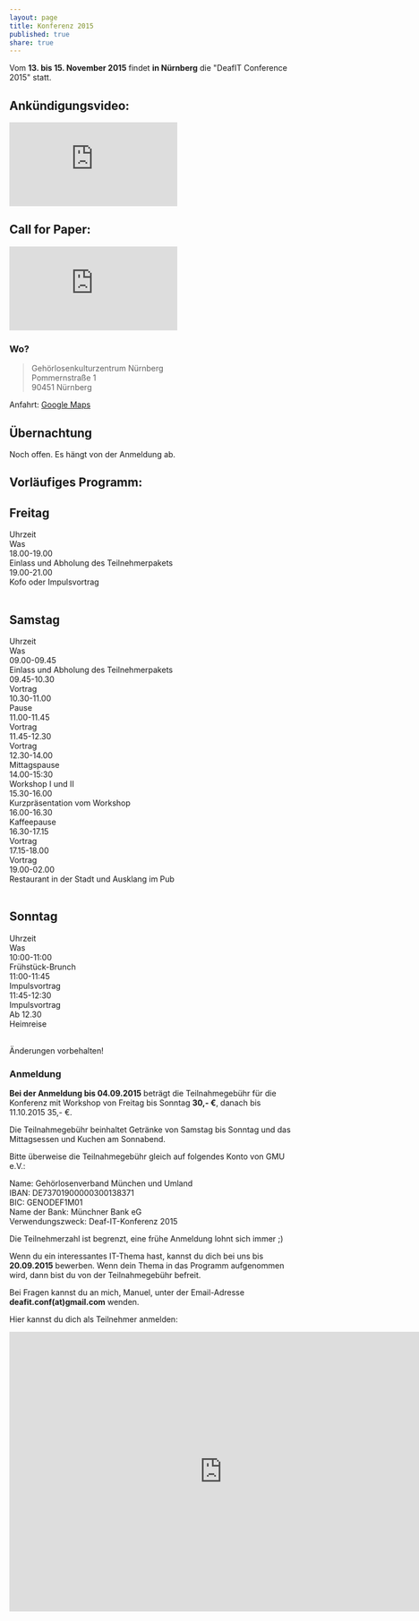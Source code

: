 ```yaml
---
layout: page
title: Konferenz 2015
published: true
share: true
---
```


Vom **13. bis 15. November 2015** findet **in Nürnberg** die "DeafIT Conference 2015" statt.

## Ankündigungsvideo:
<iframe class="youtube" src="https://www.youtube.com/embed/IgYucwI3lWE" frameborder="0" cc_load_policy="1"></iframe>

## Call for Paper:
<iframe class="youtube" src="https://www.youtube.com/embed/QNDi-0RWkl4" frameborder="0" cc_load_policy="1"></iframe>

### Wo?

> Gehörlosenkulturzentrum Nürnberg<br>
> Pommernstraße 1<br>
> 90451 Nürnberg


Anfahrt: [Google Maps](https://goo.gl/maps/jhK1N)

## Übernachtung
Noch offen. Es hängt von der Anmeldung ab.

## Vorläufiges Programm:

## Freitag
<!-- .container is main centered wrapper -->
<div>
  <div class="row">
    <div class="one-third column">Uhrzeit</div>
    <div class="two-thirds column">Was</div>
  </div>

  <div class="row">
    <div class="one-third column">18.00-19.00</div>
    <div class="two-thirds column">Einlass und Abholung des Teilnehmerpakets</div>
  </div>
  <div class="row">
    <div class="one-third column">19.00-21.00</div>
    <div class="two-thirds column">Kofo oder Impulsvortrag</div>
  </div>
</div>
<BR/>

## Samstag

<div>
  <div class="row">
    <div class="one-third column">Uhrzeit</div>
    <div class="two-thirds column">Was</div>
  </div>

  <div class="row">
    <div class="one-third column">09.00-09.45</div>
    <div class="two-thirds column">Einlass und Abholung des Teilnehmerpakets</div>
  </div>
   <div class="row">
    <div class="one-third column">09.45-10.30</div>
    <div class="two-thirds column">Vortrag</div>
  </div>
   <div class="row">
    <div class="one-third column">10.30-11.00</div>
    <div class="two-thirds column">Pause</div>
  </div>
   <div class="row">
    <div class="one-third column">11.00-11.45</div>
    <div class="two-thirds column">Vortrag</div>
  </div>
   <div class="row">
    <div class="one-third column">11.45-12.30</div>
    <div class="two-thirds column">Vortrag</div>
  </div>
   <div class="row">
    <div class="one-third column">12.30-14.00</div>
    <div class="two-thirds column">Mittagspause</div>
  </div>
   <div class="row">
    <div class="one-third column">14.00-15:30</div>
    <div class="two-thirds column">Workshop I und II</div>
  </div>
   <div class="row">
    <div class="one-third column">15.30-16.00</div>
    <div class="two-thirds column">Kurzpräsentation vom Workshop</div>
  </div>
   <div class="row">
    <div class="one-third column">16.00-16.30</div>
    <div class="two-thirds column">Kaffeepause</div>
  </div>
   <div class="row">
    <div class="one-third column">16.30-17.15</div>
    <div class="two-thirds column">Vortrag</div>
  </div>
   <div class="row">
    <div class="one-third column">17.15-18.00</div>
    <div class="two-thirds column">Vortrag</div>
  </div>
   <div class="row">
    <div class="one-third column">19.00-02.00</div>
    <div class="two-thirds column">Restaurant in der Stadt und Ausklang im Pub</div>
  </div>
  </div>
<BR/>

## Sonntag
<!-- .container is main centered wrapper -->
<div>
  <div class="row">
    <div class="one-third column">Uhrzeit</div>
    <div class="two-thirds column">Was</div>
  </div>

  <div class="row">
    <div class="one-third column">10:00-11:00</div>
    <div class="two-thirds column">Frühstück-Brunch</div>
  </div>
  <div class="row">
    <div class="one-third column">11:00-11:45</div>
    <div class="two-thirds column">Impulsvortrag</div>
  </div>
   <div class="row">
    <div class="one-third column">11:45-12:30</div>
    <div class="two-thirds column">Impulsvortrag</div>
  </div>
   <div class="row">
    <div class="one-third column">Ab 12.30</div>
    <div class="two-thirds column">Heimreise</div>
  </div>
</div>
<BR/>

Änderungen vorbehalten!

### Anmeldung

**Bei der Anmeldung bis 04.09.2015** beträgt die Teilnahmegebühr für die Konferenz mit Workshop von Freitag bis Sonntag **30,- €**, danach bis 11.10.2015 35,- €.

Die Teilnahmegebühr beinhaltet Getränke von Samstag bis Sonntag und das Mittagsessen und Kuchen am Sonnabend.

<p>Bitte überweise die Teilnahmegebühr gleich auf folgendes Konto von GMU e.V.:</p>
<p>Name: Gehörlosenverband München und Umland<br>
IBAN: DE73701900000300138371<br>
BIC: GENODEF1M01<br>
Name der Bank: Münchner Bank eG<br>
Verwendungszweck: Deaf-IT-Konferenz 2015</p>

Die Teilnehmerzahl ist begrenzt, eine frühe Anmeldung lohnt sich immer ;)

Wenn du ein interessantes IT-Thema hast, kannst du dich bei uns bis **20.09.2015** bewerben. Wenn dein Thema in das Programm aufgenommen wird, dann bist du von der Teilnahmegebühr befreit.

Bei Fragen kannst du an mich, Manuel, unter der Email-Adresse **deafit.conf(at)gmail.com** wenden.

Hier kannst du dich als Teilnehmer anmelden:

<iframe src="https://docs.google.com/forms/d/1rxgoNDV2voOZ6KK5ZJg_vE5tbF1CtOh95RFRYANarYY/viewform?embedded=true" width="760" height="500" frameborder="0" marginheight="0" marginwidth="0"></iframe>
